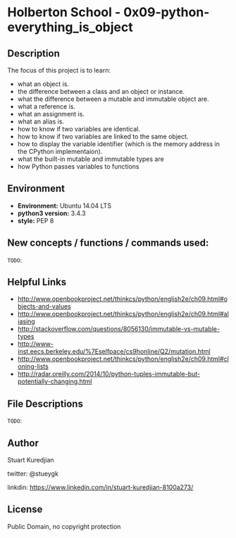 # Holberton School - 0x09-python-everything_is_object

## Description

The focus of this project is to learn:
* what an object is.
* the difference between a class and an object or instance.
* what the difference between a mutable and immutable object are.
* what a reference is.
* what an assignment is.
* what an alias is.
* how to know if two variables are identical.
* how to know if two variables are linked to the same object.
* how to display the variable identifier (which is the memory address in the CPython implementaion).
* what the built-in mutable and immutable types are
* how Python passes variables to functions

## Environment
* __Environment:__ Ubuntu 14.04 LTS
* __python3 version:__ 3.4.3
* __style:__ PEP 8

## New concepts / functions / commands used:
``TODO``:

## Helpful Links
* http://www.openbookproject.net/thinkcs/python/english2e/ch09.html#objects-and-values
* http://www.openbookproject.net/thinkcs/python/english2e/ch09.html#aliasing
* http://stackoverflow.com/questions/8056130/immutable-vs-mutable-types
* http://www-inst.eecs.berkeley.edu/%7Eselfpace/cs9honline/Q2/mutation.html
* http://www.openbookproject.net/thinkcs/python/english2e/ch09.html#cloning-lists
* http://radar.oreilly.com/2014/10/python-tuples-immutable-but-potentially-changing.html


## File Descriptions
`TODO`:

## Author
Stuart Kuredjian

twitter: @stueygk

linkdin: https://www.linkedin.com/in/stuart-kuredjian-8100a273/

## License
Public Domain, no copyright protection